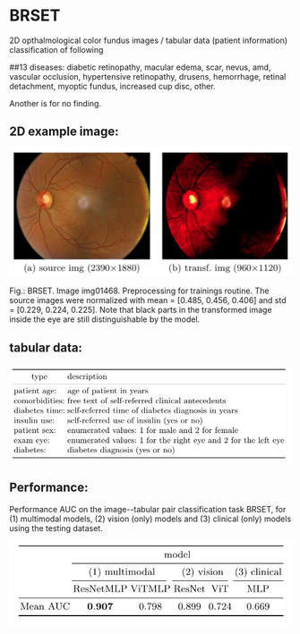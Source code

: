 # BRSET
2D opthalmological color fundus images / tabular data (patient information)
classification of following 

##13 diseases:
diabetic retinopathy, 
macular edema, 
scar, 
nevus, 
amd, 
vascular occlusion, 
hypertensive retinopathy, 
drusens, 
hemorrhage, 
retinal detachment, 
myoptic fundus, 
increased cup disc, 
other. 

Another is for no finding.

## 2D example image:
![img1](image01468.png "color_fundus_image")

Fig.: BRSET. Image img01468. Preprocessing for trainings routine. The source images were normalized with mean = [0.485, 0.456, 0.406] and std = [0.229, 0.224, 0.225]. Note that black parts in the transformed image inside the eye are still distinguishable by the model.

## tabular data:
![img2](tabular_BRSET.png "tabular_data")


## Performance:
Performance AUC on the image--tabular pair classification task BRSET, for (1) multimodal models, (2) vision (only) models and (3) clinical (only) models using the testing dataset.

![img3](performance_BRSET.png "performance")

